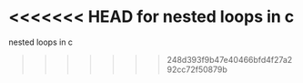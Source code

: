 <<<<<<< HEAD
for nested loops in c
=======
nested loops in c
>>>>>>> 248d393f9b47e40466bfd4f27a292cc72f50879b
